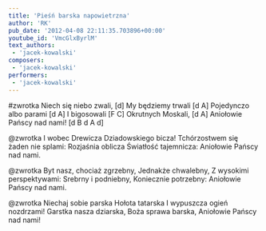 ```yaml
---
title: 'Pieśń barska napowietrzna'
author: 'RK'
pub_date: '2012-04-08 22:11:35.703896+00:00'
youtube_id: 'VmcGlxByrlM'
text_authors:
 - 'jacek-kowalski'
composers:
 - 'jacek-kowalski'
performers:
 - 'jacek-kowalski'
---
```


#zwrotka
Niech się niebo zwali,			[d]
My będziemy trwali				[d A]
	Pojedynczo albo parami		[d A]
I bigosowali					[F C]
Okrutnych Moskali,				[d A]
	Aniołowie Pańscy nad nami!		[d B d A d]

@zwrotka
I wobec Drewicza
Dziadowskiego bicza!
	Tchórzostwem się żaden nie splami:
Rozjaśnia oblicza
Światłość tajemnicza:
	Aniołowie Pańscy nad nami.

@zwrotka
Byt nasz, chociaż zgrzebny,
Jednakże chwalebny,
	Z wysokimi perspektywami:
Srebrny i podniebny,
Koniecznie potrzebny:
	Aniołowie Pańscy nad nami.

@zwrotka
Niechaj sobie parska
Hołota tatarska
	I wypuszcza ogień nozdrzami!
Garstka nasza dziarska,
Boża sprawa barska,
	Aniołowie Pańscy nad nami!
